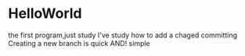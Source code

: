 # HelloWorld
the first program,just study
I've study how to add a chaged committing
Creating a new branch is quick AND! simple
